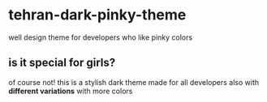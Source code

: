# tehran-dark-pinky-theme

well design theme for developers who like pinky colors

## is it special for girls?

of course not! this is a stylish dark theme made for all developers also with **different variations** with more colors

